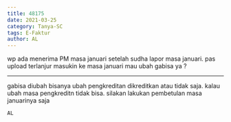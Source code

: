 ```yaml
---
title: 48175
date: 2021-03-25
category: Tanya-SC
tags: E-Faktur
author: AL
---
```


wp ada menerima PM masa januari setelah sudha lapor masa januari. pas upload terlanjur masukin ke masa januari mau ubah gabisa ya ?

---

gabisa diubah bisanya ubah pengkreditan dikreditkan atau tidak saja. kalau ubah masa pengkreditn tidak bisa. silakan lakukan pembetulan masa januarinya saja

`AL`
